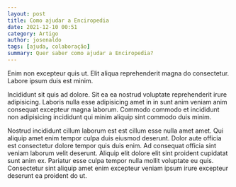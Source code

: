 ```yaml
---
layout: post
title: Como ajudar a Enciropedia
date: 2021-12-10 00:51
category: Artigo
author: josenaldo
tags: [ajuda, colaboração]
summary: Quer saber como ajudar a Enciropedia?
---
```


Enim non excepteur quis ut. Elit aliqua reprehenderit magna do consectetur. Labore ipsum duis est minim.

<!-- more -->

Incididunt sit quis ad dolore. Sit ea ea nostrud voluptate reprehenderit irure adipisicing. Laboris nulla esse adipisicing amet in in sunt anim veniam anim consequat excepteur magna laborum. Commodo commodo et incididunt non adipisicing incididunt qui minim aliquip sint commodo duis minim.

Nostrud incididunt cillum laborum est est cillum esse nulla amet amet. Qui aliquip amet enim tempor culpa duis eiusmod deserunt. Dolor aute officia est consectetur dolore tempor quis duis enim. Ad consequat officia sint veniam laborum velit deserunt. Aliquip elit dolore elit sint proident cupidatat sunt anim ex. Pariatur esse culpa tempor nulla mollit voluptate eu quis. Consectetur sint aliquip amet enim excepteur veniam ipsum irure excepteur deserunt ea proident do ut.
